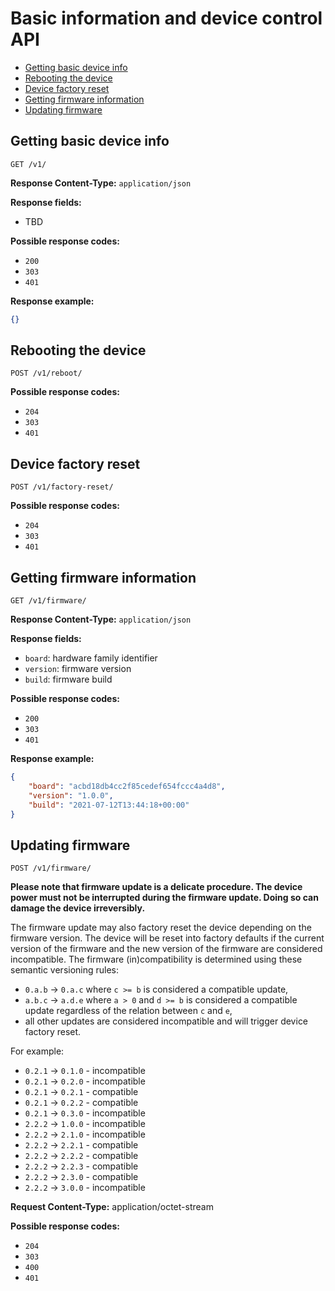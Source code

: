 # Basic information and device control API

* [Getting basic device info](#getting-basic-device-info)
* [Rebooting the device](#rebooting-the-device)
* [Device factory reset](#device-factory-reset)
* [Getting firmware information](#getting-firmware-information)
* [Updating firmware](#updating-firmware)

## Getting basic device info

```text
GET /v1/
```

**Response Content-Type:** `application/json`

**Response fields:**
* TBD

**Possible response codes:**
* `200`
* `303`
* `401`

**Response example:**
```json
{}
```

## Rebooting the device

```text
POST /v1/reboot/
```

**Possible response codes:**
* `204`
* `303`
* `401`

## Device factory reset

```text
POST /v1/factory-reset/
```

**Possible response codes:**
* `204`
* `303`
* `401`

## Getting firmware information

```text
GET /v1/firmware/
```

**Response Content-Type:** `application/json`

**Response fields:**
* `board`: hardware family identifier
* `version`: firmware version
* `build`: firmware build

**Possible response codes:**
* `200`
* `303`
* `401`

**Response example:**
```json
{
    "board": "acbd18db4cc2f85cedef654fccc4a4d8",
    "version": "1.0.0",
    "build": "2021-07-12T13:44:18+00:00"
}
```

## Updating firmware

```text
POST /v1/firmware/
```

**Please note that firmware update is a delicate procedure. The device power
must not be interrupted during the firmware update. Doing so can damage the
device irreversibly.**

The firmware update may also factory reset the device depending on the firmware
version. The device will be reset into factory defaults if the current version
of the firmware and the new version of the firmware are considered
incompatible. The firmware (in)compatibility is determined using these semantic
versioning rules:
* `0.a.b` -> `0.a.c` where `c >= b` is considered a compatible update,
* `a.b.c` -> `a.d.e` where `a > 0` and `d >= b` is considered a compatible
  update regardless of the relation between `c` and `e`,
* all other updates are considered incompatible and will trigger device factory
  reset.

For example:
* `0.2.1` -> `0.1.0` - incompatible
* `0.2.1` -> `0.2.0` - incompatible
* `0.2.1` -> `0.2.1` - compatible
* `0.2.1` -> `0.2.2` - compatible
* `0.2.1` -> `0.3.0` - incompatible
* `2.2.2` -> `1.0.0` - incompatible
* `2.2.2` -> `2.1.0` - incompatible
* `2.2.2` -> `2.2.1` - compatible
* `2.2.2` -> `2.2.2` - compatible
* `2.2.2` -> `2.2.3` - compatible
* `2.2.2` -> `2.3.0` - compatible
* `2.2.2` -> `3.0.0` - incompatible

**Request Content-Type:** application/octet-stream

**Possible response codes:**
* `204`
* `303`
* `400`
* `401`

